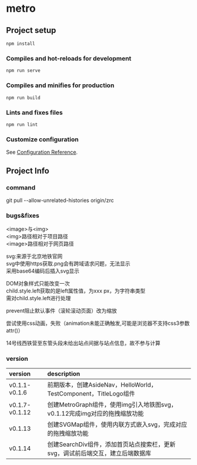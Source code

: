 # metro

## Project setup
```
npm install
```

### Compiles and hot-reloads for development
```
npm run serve
```

### Compiles and minifies for production
```
npm run build
```

### Lints and fixes files
```
npm run lint
```

### Customize configuration
See [Configuration Reference](https://cli.vuejs.org/config/).


## Project Info

### command

git pull --allow-unrelated-histories origin/zrc

### bugs&fixes

&#60;image&#62;与&#60;img&#62;<br/>
&#60;img&#62;路径相对于项目路径<br/>
&#60;image&#62;路径相对于网页路径<br/>

svg:来源于北京地铁官网<br/>
svg中使用https获取.png会有跨域请求问题，无法显示<br/>
采用base64编码后插入svg显示<br/>

DOM对象样式只能改变一次<br/>
child.style.left获取的是left属性值，为xxx px，为字符串类型<br/>
需对child.style.left进行处理<br/>

prevent阻止默认事件（滚轮滚动页面）改为缩放<br/>

尝试使用css动画，失败（animation未能正确触发,可能是浏览器不支持css3参数attr()）<br/>

14号线西铁营至东管头段未给出站点间据与站点信息，故不参与计算<br/>

### version
| version         | description                                                                 |
| :-------------- | :------------------------------------------------------------------------- |
| v0.1.1-v0.1.6   | 前期版本，创建AsideNav，HelloWorld，TestComponent，TitleLogo组件            |      
| v0.1.7-v0.1.12  | 创建MetroGraph组件，使用img引入地铁图svg，v0.1.12完成img对应的拖拽缩放功能    |
| v0.1.13         | 创建SVGMap组件，使用内联方式嵌入svg，完成对应的拖拽缩放功能                   |
| v0.1.14         | 创建SearchDiv组件，添加首页站点搜索栏，更新svg，调试前后端交互，建立后端数据库 |

